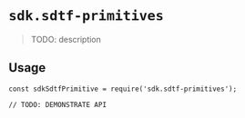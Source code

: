 # `sdk.sdtf-primitives`

> TODO: description

## Usage

```
const sdkSdtfPrimitive = require('sdk.sdtf-primitives');

// TODO: DEMONSTRATE API
```
